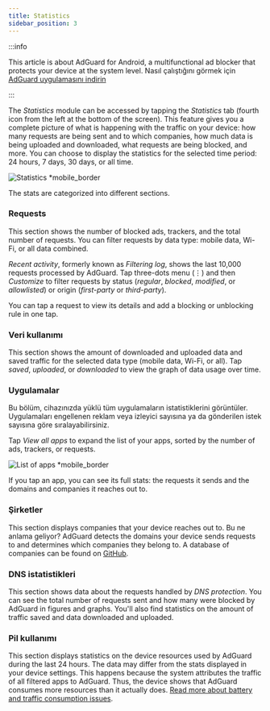 ```yaml
---
title: Statistics
sidebar_position: 3
---
```


:::info

This article is about AdGuard for Android, a multifunctional ad blocker that protects your device at the system level. Nasıl çalıştığını görmek için [AdGuard uygulamasını indirin](https://agrd.io/download-kb-adblock)

:::

The _Statistics_ module can be accessed by tapping the _Statistics_ tab (fourth icon from the left at the bottom of the screen). This feature gives you a complete picture of what is happening with the traffic on your device: how many requests are being sent and to which companies, how much data is being uploaded and downloaded, what requests are being blocked, and more. You can choose to display the statistics for the selected time period: 24 hours, 7 days, 30 days, or all time.

![Statistics \*mobile\_border](https://cdn.adtidy.org/blog/new/czy5rStatistics.jpeg?mw=1360)

The stats are categorized into different sections.

### Requests

This section shows the number of blocked ads, trackers, and the total number of requests. You can filter requests by data type: mobile data, Wi-Fi, or all data combined.

_Recent activity_, formerly known as _Filtering log_, shows the last 10,000 requests processed by AdGuard. Tap three-dots menu (⋮) and then _Customize_ to filter requests by status (_regular_, _blocked_, _modified_, or _allowlisted_) or origin (_first-party_ or _third-party_).

You can tap a request to view its details and add a blocking or unblocking rule in one tap.

### Veri kullanımı

This section shows the amount of downloaded and uploaded data and saved traffic for the selected data type (mobile data, Wi-Fi, or all). Tap _saved_, _uploaded_, or _downloaded_ to view the graph of data usage over time.

### Uygulamalar

Bu bölüm, cihazınızda yüklü tüm uygulamaların istatistiklerini görüntüler. Uygulamaları engellenen reklam veya izleyici sayısına ya da gönderilen istek sayısına göre sıralayabilirsiniz.

Tap _View all apps_ to expand the list of your apps, sorted by the number of ads, trackers, or requests.

![List of apps \*mobile\_border](https://cdn.adtidy.org/blog/new/toq0mkScreenshot_20230627-235219_AdGuard.jpg)

If you tap an app, you can see its full stats: the requests it sends and the domains and companies it reaches out to.

### Şirketler

This section displays companies that your device reaches out to. Bu ne anlama geliyor? AdGuard detects the domains your device sends requests to and determines which companies they belong to. A database of companies can be found on [GitHub](https://github.com/AdguardTeam/companiesdb).

### DNS istatistikleri

This section shows data about the requests handled by _DNS protection_. You can see the total number of requests sent and how many were blocked by AdGuard in figures and graphs. You'll also find statistics on the amount of traffic saved and data downloaded and uploaded.

### Pil kullanımı

This section displays statistics on the device resources used by AdGuard during the last 24 hours. The data may differ from the stats displayed in your device settings. This happens because the system attributes the traffic of all filtered apps to AdGuard. Thus, the device shows that AdGuard consumes more resources than it actually does. [Read more about battery and traffic consumption issues](/adguard-for-android/solving-problems/battery/).
